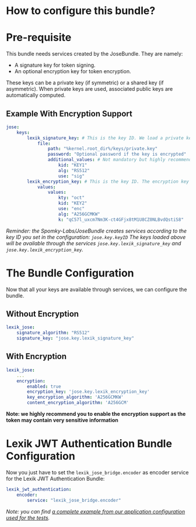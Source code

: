 How to configure this bundle?
=============================

# Pre-requisite

This bundle needs services created by the JoseBundle. They are namely:
* A signature key for token signing.
* An optional encryption key for token encryption.

These keys can be a private key (if symmetric) or a shared key (if asymmetric). When private keys are used, associated public keys are automatically computed.

Example With Encryption Support
-------------------------------

```yml
jose:
    keys:
        lexik_signature_key: # This is the key ID. We load a private key from a file for the signature
            file:
                path: "%kernel.root_dir%/keys/private.key"
                password: "Optional password if the key is encrypted"
                additional_values: # Not mandatory but highly recommended
                    kid: "KEY1"
                    alg: "RS512"
                    use: "sig"
        lexik_encryption_key: # This is the key ID. The encryption key is a symmetric key
            values:
                values:
                    kty: "oct"
                    kid: "KEY2"
                    use: "enc"
                    alg: "A256GCMKW"
                    k: "qC57l_uxcm7Nm3K-ct4GFjx8tM1U8CZ0NLBvdQstiS8"
```

*Reminder: the Spomky-Labs/JoseBundle creates services according to the key ID you set in the configuration: `jose.key.keyID`*
*The keys loaded above will be available through the services `jose.key.lexik_signature_key` and `jose.key.lexik_encryption_key`.*

# The Bundle Configuration

Now that all your keys are available through services, we can configure the bundle.

## Without Encryption

```yml
lexik_jose:
    signature_algorithm: "RS512"
    signature_key: "jose.key.lexik_signature_key"
```

## With Encryption

```yml
lexik_jose:
    ...
    encryption:
        enabled: true
        encryption_key: 'jose.key.lexik_encryption_key'
        key_encryption_algorithm: 'A256GCMKW'
        content_encryption_algorithm: 'A256GCM'
```

**Note: we highly recommend you to enable the encryption support as the token may contain very sensitive information**

# Lexik JWT Authentication Bundle Configuration

Now you just have to set the `lexik_jose_bridge.encoder` as encoder service for the Lexik JWT Authentication Bundle:

```yml
lexik_jwt_authentication:
    encoder:
        service: "lexik_jose_bridge.encoder"
```

*Note: you can find [a complete example from our application configuration used for the tests](https://github.com/Spomky-Labs/lexik-jose-bridge/blob/master/Tests/app/config/config.yml#L31-61).*

